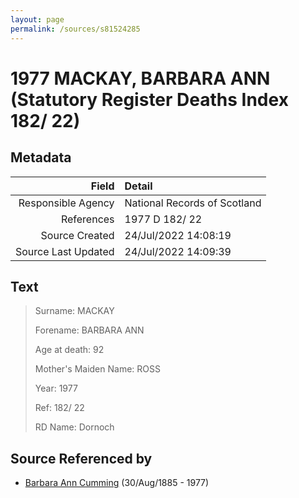 ```yaml
---
layout: page
permalink: /sources/s81524285
---
```


# 1977 MACKAY, BARBARA ANN (Statutory Register Deaths Index 182/ 22)

## Metadata
Field | Detail
---:|:---
Responsible Agency | National Records of Scotland
References | 1977 D 182/ 22
Source Created | 24/Jul/2022 14:08:19
Source Last Updated | 24/Jul/2022 14:09:39

## Text

> Surname: MACKAY
>
> Forename: BARBARA ANN
>
> Age at death: 92
>
> Mother's Maiden Name: ROSS
>
> Year: 1977
>
> Ref: 182/ 22
>
> RD Name: Dornoch
>

## Source Referenced by

* [Barbara Ann Cumming](../people/@57039529@-barbara-ann-cumming-b1885-8-30-d1977.md) (30/Aug/1885 - 1977)
